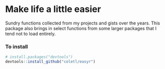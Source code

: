 # Make life a little easier
Sundry functions collected from my projects and gists over the years. This package also brings in select functions from some larger packages that I tend not to load entirely.

### To install
```R
# install.packages("devtools")
devtools::install_github("coletl/easyr")
```
